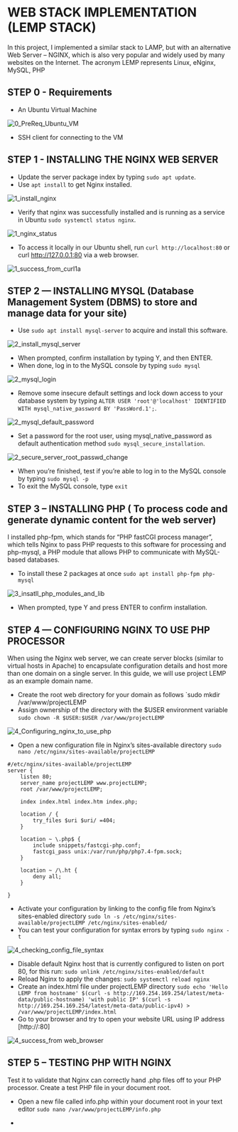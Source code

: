 # WEB STACK IMPLEMENTATION (LEMP STACK)

In this project, I implemented a similar stack to LAMP, but with an alternative Web Server – NGINX, which is also very popular and widely used by many websites on the Internet.
The acronym LEMP represents Linux, eNginx, MySQL, PHP

## STEP 0 - Requirements
- An Ubuntu Virtual Machine

![0_PreReq_Ubuntu_VM](https://github.com/ifydevops23/Software_Stack/assets/126971054/9391c565-7df0-4cff-a6a2-5813f38ac739)

- SSH client for connecting to the VM

## STEP 1 - INSTALLING THE NGINX WEB SERVER
- Update the server package index by typing `sudo apt update`.
- Use `apt install` to get Nginx installed.

![1_install_nginx](https://github.com/ifydevops23/Software_Stack/assets/126971054/2420e30a-b2cc-4272-b6a9-dfcb9c49d8f2)

- Verify that nginx was successfully installed and is running as a service in Ubuntu `sudo systemctl status nginx`.

![1_nginx_status](https://github.com/ifydevops23/Software_Stack/assets/126971054/7ab9c751-e069-4164-a28a-dadcce579951)

- To access it locally in our Ubuntu shell, run `curl http://localhost:80` or curl http://127.0.0.1:80 via a web browser.

![1_success_from_curl1a](https://github.com/ifydevops23/Software_Stack/assets/126971054/fcdbb8e5-15d5-4e7c-9880-189b19606f6f)

## STEP 2 — INSTALLING MYSQL  (Database Management System (DBMS) to store and manage data for your site)

- Use `sudo apt install mysql-server` to acquire and install this software.

![2_install_mysql_server](https://github.com/ifydevops23/Software_Stack/assets/126971054/8ad37319-bdba-4806-a806-77acd827df90)

- When prompted, confirm installation by typing Y, and then ENTER.
- When done, log in to the MySQL console by typing `sudo mysql`

![2_mysql_login](https://github.com/ifydevops23/Software_Stack/assets/126971054/61172ae9-09ac-4f3b-aca3-ddcc82069789)

- Remove some insecure default settings and lock down access to your database system by typing `ALTER USER 'root'@'localhost' IDENTIFIED WITH mysql_native_password BY 'PassWord.1';`. 

![2_mysql_default_password](https://github.com/ifydevops23/Software_Stack/assets/126971054/7a5124cb-0a36-4ea8-9e32-9ba1cd84f34e)

- Set a password for the root user, using mysql_native_password as default authentication method `sudo mysql_secure_installation`.

![2_secure_server_root_passwd_change](https://github.com/ifydevops23/Software_Stack/assets/126971054/d50e0de3-017f-43e0-bbe6-ed1a36912271)

- When you’re finished, test if you’re able to log in to the MySQL console by typing `sudo mysql -p`
- To exit the MySQL console, type `exit`

## STEP 3 – INSTALLING PHP ( To process code and generate dynamic content for the web server)

I installed php-fpm, which stands for “PHP fastCGI process manager”, which tells Nginx to pass PHP requests to this software for processing and php-mysql, a PHP module that allows PHP to communicate with MySQL-based databases.

- To install these 2 packages at once `sudo apt install php-fpm php-mysql`

![3_insatll_php_modules_and_lib](https://github.com/ifydevops23/Software_Stack/assets/126971054/c2542375-c106-4409-9af8-ab2b7a55e2d2)

- When prompted, type Y and press ENTER to confirm installation.

## STEP 4 — CONFIGURING NGINX TO USE PHP PROCESSOR

When using the Nginx web server, we can create server blocks (similar to virtual hosts in Apache) to encapsulate configuration details and host more than one domain on a single server. In this guide, we will use project LEMP as an example domain name.

- Create the root web directory for your domain as follows `sudo mkdir /var/www/projectLEMP 
- Assign ownership of the directory with the $USER environment variable `sudo chown -R $USER:$USER /var/www/projectLEMP`

![4_Configuring_nginx_to_use_php](https://github.com/ifydevops23/Software_Stack/assets/126971054/ad5cdb2b-ed3e-462a-bff6-348e431fdf2a)

- Open a new configuration file in Nginx’s sites-available directory `sudo nano /etc/nginx/sites-available/projectLEMP` 
```
#/etc/nginx/sites-available/projectLEMP 
server {
	listen 80;
	server_name projectLEMP www.projectLEMP;
	root /var/www/projectLEMP;
 
	index index.html index.htm index.php;
 
	location / {
    	try_files $uri $uri/ =404;
	}
 
	location ~ \.php$ {
    	include snippets/fastcgi-php.conf;
    	fastcgi_pass unix:/var/run/php/php7.4-fpm.sock;
 	}
 
	location ~ /\.ht {
    	deny all;
	}
 
}
```

- Activate your configuration by linking to the config file from Nginx’s sites-enabled directory `sudo ln -s /etc/nginx/sites-available/projectLEMP /etc/nginx/sites-enabled/`
- You can test your configuration for syntax errors by typing `sudo nginx -t`

![4_checking_config_file_syntax](https://github.com/ifydevops23/Software_Stack/assets/126971054/4f3892cc-f6fa-451d-a04f-43b6cc3a0c77)

- Disable default Nginx host that is currently configured to listen on port 80, for this run: `sudo unlink /etc/nginx/sites-enabled/default`
- Reload Nginx to apply the changes: `sudo systemctl reload nginx`
- Create an index.html file under projectLEMP directory
`sudo echo 'Hello LEMP from hostname' $(curl -s http://169.254.169.254/latest/meta-data/public-hostname) 'with public IP' $(curl -s http://169.254.169.254/latest/meta-data/public-ipv4) > /var/www/projectLEMP/index.html`
- Go to your browser and try to open your website URL using IP address [http://<Public-IP-Address>:80]

![4_success_from web_browser](https://github.com/ifydevops23/Software_Stack/assets/126971054/e7c470f1-a83d-4ffb-85a5-034785075922)

## STEP 5 – TESTING PHP WITH NGINX
Test it to validate that Nginx can correctly hand .php files off to your PHP processor.
Create a test PHP file in your document root.
- Open a new file called info.php within your document root in your text editor `sudo nano /var/www/projectLEMP/info.php`

- 



